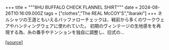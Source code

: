 +++
title = """8HU BUFFALO CHECK FLANNEL SHIRT"""
date = 2024-08-26T10:16:09.000Z
tags = ["clothes","The REAL McCOY'S","Ibaraki"]
+++
ネルシャツの王道ともいえるバッファローチェックは、戦前から多くのワークウェアやハンティングウェアに使われていた。 初期のヴィンテージの生地感をを再現する為、糸の番手やテンションを独自に調整し、旧式の...

[[source]](https://the-realmccoys.ocnk.net/product/1310)
